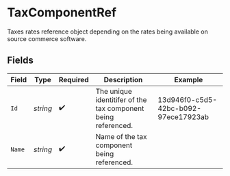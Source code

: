 # TaxComponentRef

Taxes rates reference object depending on the rates being available on source commerce software.


## Fields

| Field                                                         | Type                                                          | Required                                                      | Description                                                   | Example                                                       |
| ------------------------------------------------------------- | ------------------------------------------------------------- | ------------------------------------------------------------- | ------------------------------------------------------------- | ------------------------------------------------------------- |
| `Id`                                                          | *string*                                                      | :heavy_check_mark:                                            | The unique identitifer of the tax component being referenced. | 13d946f0-c5d5-42bc-b092-97ece17923ab                          |
| `Name`                                                        | *string*                                                      | :heavy_check_mark:                                            | Name of the tax component being referenced.                   |                                                               |